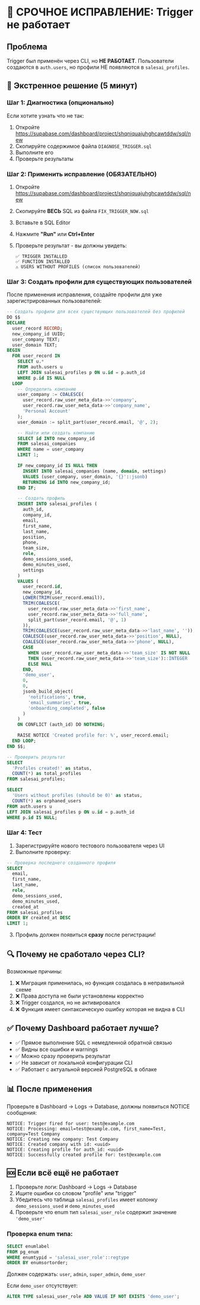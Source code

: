 # 🚨 СРОЧНОЕ ИСПРАВЛЕНИЕ: Trigger не работает

## Проблема
Trigger был применён через CLI, но **НЕ РАБОТАЕТ**. Пользователи создаются в `auth.users`, но профили НЕ появляются в `salesai_profiles`.

## 🔧 Экстренное решение (5 минут)

### Шаг 1: Диагностика (опционально)

Если хотите узнать что не так:

1. Откройте https://supabase.com/dashboard/project/shqniquajuhghcawtddw/sql/new
2. Скопируйте содержимое файла `DIAGNOSE_TRIGGER.sql`
3. Выполните его
4. Проверьте результаты

### Шаг 2: Применить исправление (ОБЯЗАТЕЛЬНО)

1. Откройте https://supabase.com/dashboard/project/shqniquajuhghcawtddw/sql/new

2. Скопируйте **ВЕСЬ** SQL из файла `FIX_TRIGGER_NOW.sql`

3. Вставьте в SQL Editor

4. Нажмите **"Run"** или **Ctrl+Enter**

5. Проверьте результат - вы должны увидеть:
   ```
   ✅ TRIGGER INSTALLED
   ✅ FUNCTION INSTALLED
   ⚠️ USERS WITHOUT PROFILES (список пользователей)
   ```

### Шаг 3: Создать профили для существующих пользователей

После применения исправления, создайте профили для уже зарегистрированных пользователей:

```sql
-- Создать профили для всех существующих пользователей без профилей
DO $$
DECLARE
  user_record RECORD;
  new_company_id UUID;
  user_company TEXT;
  user_domain TEXT;
BEGIN
  FOR user_record IN
    SELECT u.*
    FROM auth.users u
    LEFT JOIN salesai_profiles p ON u.id = p.auth_id
    WHERE p.id IS NULL
  LOOP
    -- Определить компанию
    user_company := COALESCE(
      user_record.raw_user_meta_data->>'company',
      user_record.raw_user_meta_data->>'company_name',
      'Personal Account'
    );
    user_domain := split_part(user_record.email, '@', 2);

    -- Найти или создать компанию
    SELECT id INTO new_company_id
    FROM salesai_companies
    WHERE name = user_company
    LIMIT 1;

    IF new_company_id IS NULL THEN
      INSERT INTO salesai_companies (name, domain, settings)
      VALUES (user_company, user_domain, '{}'::jsonb)
      RETURNING id INTO new_company_id;
    END IF;

    -- Создать профиль
    INSERT INTO salesai_profiles (
      auth_id,
      company_id,
      email,
      first_name,
      last_name,
      position,
      phone,
      team_size,
      role,
      demo_sessions_used,
      demo_minutes_used,
      settings
    )
    VALUES (
      user_record.id,
      new_company_id,
      LOWER(TRIM(user_record.email)),
      TRIM(COALESCE(
        user_record.raw_user_meta_data->>'first_name',
        user_record.raw_user_meta_data->>'full_name',
        split_part(user_record.email, '@', 1)
      )),
      TRIM(COALESCE(user_record.raw_user_meta_data->>'last_name', '')),
      COALESCE(user_record.raw_user_meta_data->>'position', NULL),
      COALESCE(user_record.raw_user_meta_data->>'phone', NULL),
      CASE
        WHEN user_record.raw_user_meta_data->>'team_size' IS NOT NULL
        THEN (user_record.raw_user_meta_data->>'team_size')::INTEGER
        ELSE NULL
      END,
      'demo_user',
      0,
      0,
      jsonb_build_object(
        'notifications', true,
        'email_summaries', true,
        'onboarding_completed', false
      )
    )
    ON CONFLICT (auth_id) DO NOTHING;

    RAISE NOTICE 'Created profile for: %', user_record.email;
  END LOOP;
END $$;

-- Проверить результат
SELECT
  'Profiles created!' as status,
  COUNT(*) as total_profiles
FROM salesai_profiles;

SELECT
  'Users without profiles (should be 0)' as status,
  COUNT(*) as orphaned_users
FROM auth.users u
LEFT JOIN salesai_profiles p ON u.id = p.auth_id
WHERE p.id IS NULL;
```

### Шаг 4: Тест

1. Зарегистрируйте нового тестового пользователя через UI
2. Выполните проверку:

```sql
-- Проверка последнего созданного профиля
SELECT
  email,
  first_name,
  last_name,
  role,
  demo_sessions_used,
  demo_minutes_used,
  created_at
FROM salesai_profiles
ORDER BY created_at DESC
LIMIT 1;
```

3. Профиль должен появиться **сразу** после регистрации!

## 🔍 Почему не сработало через CLI?

Возможные причины:
1. ❌ Миграция применилась, но функция создалась в неправильной схеме
2. ❌ Права доступа не были установлены корректно
3. ❌ Trigger создался, но не активировался
4. ❌ Функция имеет синтаксическую ошибку которая не видна в CLI

## ✅ Почему Dashboard работает лучше?

- ✅ Прямое выполнение SQL с немедленной обратной связью
- ✅ Видны все ошибки и warnings
- ✅ Можно сразу проверить результат
- ✅ Не зависит от локальной конфигурации CLI
- ✅ Работает с актуальной версией PostgreSQL в облаке

## 📊 После применения

Проверьте в Dashboard → Logs → Database, должны появиться NOTICE сообщения:
```
NOTICE: Trigger fired for user: test@example.com
NOTICE: Processing: email=test@example.com, first_name=Test, company=Test Company
NOTICE: Creating new company: Test Company
NOTICE: Created company with id: <uuid>
NOTICE: Creating profile for auth_id: <uuid>
NOTICE: Successfully created profile for: test@example.com
```

## 🆘 Если всё ещё не работает

1. Проверьте логи: Dashboard → Logs → Database
2. Ищите ошибки со словом "profile" или "trigger"
3. Убедитесь что таблица `salesai_profiles` имеет колонку `demo_sessions_used` и `demo_minutes_used`
4. Проверьте что enum тип `salesai_user_role` содержит значение `'demo_user'`

### Проверка enum типа:

```sql
SELECT enumlabel
FROM pg_enum
WHERE enumtypid = 'salesai_user_role'::regtype
ORDER BY enumsortorder;
```

Должен содержать: `user`, `admin`, `super_admin`, `demo_user`

Если `demo_user` отсутствует:

```sql
ALTER TYPE salesai_user_role ADD VALUE IF NOT EXISTS 'demo_user';
```
